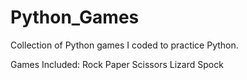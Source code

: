 # Python_Games
 Collection of Python games I coded to practice Python.

Games Included:
Rock Paper Scissors Lizard Spock
